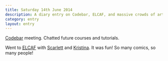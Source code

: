 ```yaml
---
title: Saturday 14th June 2014
description: A diary entry on Codebar, ELCAF, and massive crowds of arty people
category: entry
layout: entry
---
```


[Codebar](http://codebar.io/) meeting. Chatted future courses and tutorials.

Went to [<abbr title="East London Comics and Art Festival">ELCAF</abbr>](http://www.elcaf.co.uk/) with [Scarlett](http://brightondoodlediary.tumblr.com/) and [Kristina](http://www.kristinabullen.com/). It was fun! So many comics, so many people!
